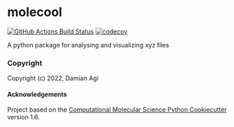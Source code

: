 molecool
==============================
[//]: # (Badges)
[![GitHub Actions Build Status](https://github.com/REPLACE_WITH_OWNER_ACCOUNT/molecool/workflows/CI/badge.svg)](https://github.com/REPLACE_WITH_OWNER_ACCOUNT/molecool/actions?query=workflow%3ACI)
[![codecov](https://codecov.io/gh/REPLACE_WITH_OWNER_ACCOUNT/molecool/branch/master/graph/badge.svg)](https://codecov.io/gh/REPLACE_WITH_OWNER_ACCOUNT/molecool/branch/master)


A python package for analysing and visualizing xyz files

### Copyright

Copyright (c) 2022, Damian Agi


#### Acknowledgements
 
Project based on the 
[Computational Molecular Science Python Cookiecutter](https://github.com/molssi/cookiecutter-cms) version 1.6.
